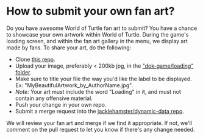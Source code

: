 # How to submit your own fan art?

Do you have awesome World of Turtle fan art to submit?
You have a chance to showcase your own artwork within World of Turtle.
During the game's loading screen, and within the fan art gallery in the menu, we display art made by fans.
To share your art, do the following:
- Clone [this repo](https://github.com/jacklehamster/dynamic-data).
- Upload your image, preferably < 200kb jpg, in the ["dok-game/loading" folder](https://github.com/jacklehamster/dynamic-data/tree/main/dok-game/loading).
- Make sure to title your file the way you'd like the label to be displayed. Ex: "MyBeautifulArtwork_by_AuthorName.jpg".
- *Note*: Your art must include the word "Loading" in it, and must not contain any offensive material.
- Push your change in your own repo.
- Submit a merge request into the [jacklehamster/dynamic-data repo](https://github.com/jacklehamster/dynamic-data).

We will review your fan art and merge if we find it appropriate. If not, we'll comment on the pull request to let you know if there's any change needed.
